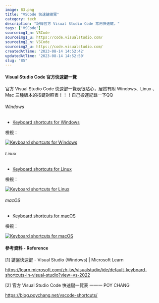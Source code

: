 ```yaml
---
image: 83.png
title: "VSCode 快速鍵總覽"
category: tech
description: "記錄官方 Visual Studio Code 常用快速鍵。"
tags: ['VSCode']
sourceimg1_n: VSCode
sourceimg1_u: https://code.visualstudio.com/
sourceimg2_n: VSCode
sourceimg2_u: https://code.visualstudio.com/
createdAtTime: '2023-08-14 14:52:42'
updatedAtTime: '2023-08-14 14:52:50'
slug: "85"
---
```


#### Visual Studio Code 官方快速鍵一覽

官方 Visual Studio Code 快速鍵一覽表很貼心，居然有附 Windows、Linux 、Mac 三種版本的按鍵對照表！！！自己搬運紀錄一下QQ

###### Windows
- [Keyboard shortcuts for Windows](https://code.visualstudio.com/shortcuts/keyboard-shortcuts-windows.pdf)

檢視：

<a href="/blog/85-1.png" target="_blank">

![Keyboard shortcuts for Windows](/blog/85-1.png "Keyboard shortcuts for Windows")

</a>

###### Linux
- [Keyboard shortcuts for Linux](https://code.visualstudio.com/shortcuts/keyboard-shortcuts-linux.pdf)

檢視：

<a href="/blog/85-2.png" target="_blank">

![Keyboard shortcuts for Linux](/blog/85-2.png "Keyboard shortcuts for Linux")

</a>

###### macOS
- [Keyboard shortcuts for macOS](https://code.visualstudio.com/shortcuts/keyboard-shortcuts-macos.pdf)

檢視：

<a href="/blog/85-3.png" target="_blank">

![Keyboard shortcuts for macOS](/blog/85-3.png "Keyboard shortcuts for macOS")

</a>


#### 參考資料 - Reference

[1] 鍵盤快速鍵 - Visual Studio (Windows) | Microsoft Learn

https://learn.microsoft.com/zh-tw/visualstudio/ide/default-keyboard-shortcuts-in-visual-studio?view=vs-2022

[2] 官方 Visual Studio Code 快速鍵一覽表 一一一 POY CHANG

https://blog.poychang.net/vscode-shortcuts/
